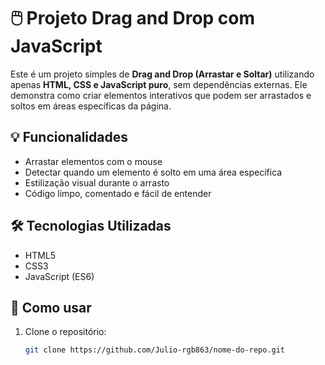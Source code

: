 # 🖱️ Projeto Drag and Drop com JavaScript

Este é um projeto simples de **Drag and Drop (Arrastar e Soltar)** utilizando apenas **HTML, CSS e JavaScript puro**, sem dependências externas. Ele demonstra como criar elementos interativos que podem ser arrastados e soltos em áreas específicas da página.

## 💡 Funcionalidades

- Arrastar elementos com o mouse
- Detectar quando um elemento é solto em uma área específica
- Estilização visual durante o arrasto
- Código limpo, comentado e fácil de entender

## 🛠️ Tecnologias Utilizadas

- HTML5
- CSS3
- JavaScript (ES6)

## 🧩 Como usar


1. Clone o repositório:
   ```bash
   git clone https://github.com/Julio-rgb863/nome-do-repo.git
